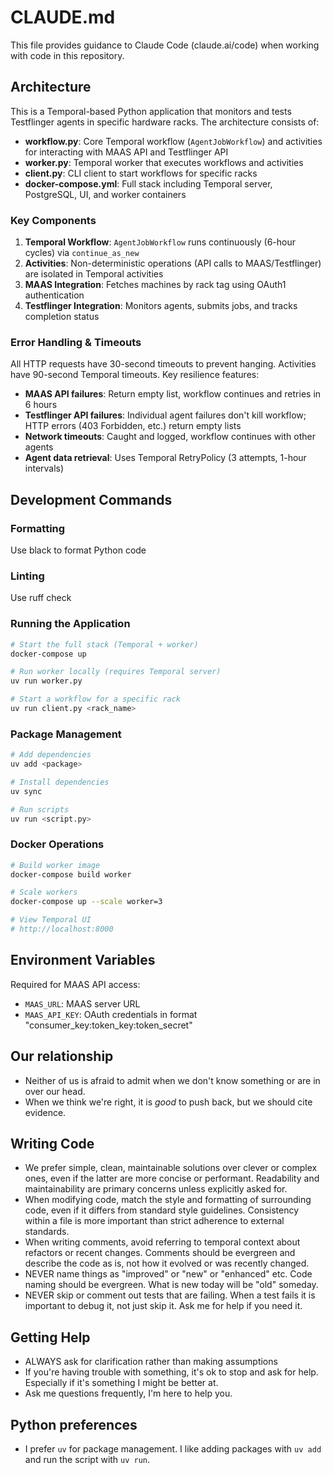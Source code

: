 # CLAUDE.md

This file provides guidance to Claude Code (claude.ai/code) when working with code in this repository.

## Architecture

This is a Temporal-based Python application that monitors and tests Testflinger agents in specific hardware racks. The architecture consists of:

- **workflow.py**: Core Temporal workflow (`AgentJobWorkflow`) and activities for interacting with MAAS API and Testflinger API
- **worker.py**: Temporal worker that executes workflows and activities 
- **client.py**: CLI client to start workflows for specific racks
- **docker-compose.yml**: Full stack including Temporal server, PostgreSQL, UI, and worker containers

### Key Components

1. **Temporal Workflow**: `AgentJobWorkflow` runs continuously (6-hour cycles) via `continue_as_new`
2. **Activities**: Non-deterministic operations (API calls to MAAS/Testflinger) are isolated in Temporal activities
3. **MAAS Integration**: Fetches machines by rack tag using OAuth1 authentication
4. **Testflinger Integration**: Monitors agents, submits jobs, and tracks completion status

### Error Handling & Timeouts

All HTTP requests have 30-second timeouts to prevent hanging. Activities have 90-second Temporal timeouts. Key resilience features:

- **MAAS API failures**: Return empty list, workflow continues and retries in 6 hours
- **Testflinger API failures**: Individual agent failures don't kill workflow; HTTP errors (403 Forbidden, etc.) return empty lists
- **Network timeouts**: Caught and logged, workflow continues with other agents
- **Agent data retrieval**: Uses Temporal RetryPolicy (3 attempts, 1-hour intervals)

## Development Commands

### Formatting

Use black to format Python code

### Linting

Use ruff check

### Running the Application

```bash
# Start the full stack (Temporal + worker)
docker-compose up

# Run worker locally (requires Temporal server)
uv run worker.py

# Start a workflow for a specific rack
uv run client.py <rack_name>
```

### Package Management

```bash
# Add dependencies
uv add <package>

# Install dependencies
uv sync

# Run scripts
uv run <script.py>
```

### Docker Operations

```bash
# Build worker image
docker-compose build worker

# Scale workers
docker-compose up --scale worker=3

# View Temporal UI
# http://localhost:8000
```

## Environment Variables

Required for MAAS API access:
- `MAAS_URL`: MAAS server URL
- `MAAS_API_KEY`: OAuth credentials in format "consumer_key:token_key:token_secret"

## Our relationship

- Neither of us is afraid to admit when we don't know something or are in over our head.
- When we think we're right, it is *good* to push back, but we should cite evidence.

## Writing Code

- We prefer simple, clean, maintainable solutions over clever or complex ones, even if the latter are more concise or performant. Readability and maintainability are primary concerns unless explicitly asked for.
- When modifying code, match the style and formatting of surrounding code, even if it differs from standard style guidelines. Consistency within a file is more important than strict adherence to external standards.
- When writing comments, avoid referring to temporal context about refactors or recent changes. Comments should be evergreen and describe the code as is, not how it evolved or was recently changed.
- NEVER name things as "improved" or "new" or "enhanced" etc. Code naming should be evergreen. What is new today will be "old" someday.
- NEVER skip or comment out tests that are failing. When a test fails it is important to debug it, not just skip it. Ask me for help if you need it.

## Getting Help

- ALWAYS ask for clarification rather than making assumptions
- If you're having trouble with something, it's ok to stop and ask for help. Especially if it's something I might be better at.
- Ask me questions frequently, I'm here to help you.

## Python preferences

- I prefer `uv` for package management. I like adding packages with `uv add` and run the script with `uv run`.
